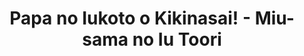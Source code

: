 --- 
title: "Papa no Iukoto o Kikinasai! - Miu-sama no Iu Toori"
publishdate: "2019-7-12T16:48:46+02:00"
src: "https://365manga.net/manga/papa-no-iukoto-o-kikinasai-miu-sama-no-iu-toori"
image: "https://data.365manga.net/images/thumbnails/15742-papa-no-iukoto-o-kikinasai-miu-sama-no-iu-toori.jpg"
description: "A spinoff of main series Papa no Iukoto o Kikinasai!, this one is with Miu as the main focus of the story and her school life"
---